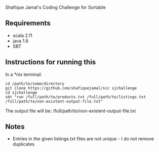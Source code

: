 Shafique Jamal's Coding Challenge for Sortable

## Requirements

- scala 2.11
- java 1.8
- SBT

## Instructions for running this

In a *nix terminal:

```
cd /path/to/some/directory
git clone https://github.com/shafiquejamal/scc sjchallenge
cd sjchallenge
sbt "run /full/path/to/products.txt /full/path/to/listings.txt /full/path/to/non-existent-output-file.txt"
```

The output file will be: /full/path/to/non-existent-output-file.txt

## Notes

- Entries in the given listings.txt files are not unique - I do not remove duplicates
